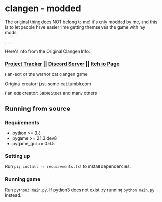 # clangen - modded
The original thing does NOT belong to me! it's only modded by me, and this is to let people have easier time getting themselves the game with my mods.

.
.
.
.

Here's info from the Original Clangen Info:

### [Project Tracker](https://github.com/users/RAYTRAC3R/projects/1/views/1) || [Discord Server](https://discord.gg/rnFQqyPZ7K) || [Itch.io Page](https://sablesteel.itch.io/clan-gen-fan-edit)

Fan-edit of the warrior cat clangen game

Original creator: just-some-cat.tumblr.com

Fan edit creator: SableSteel, and many others

## Running from source
### Requirements
- python >= 3.8
- pygame >= 2.1.3.dev8
- pygame_gui >= 0.6.5

### Setting up
Run `pip install -r requirements.txt` to install dependencies. 

### Running game
Run `python3 main.py`. If python3 does not exist try running `python main.py` instead.
